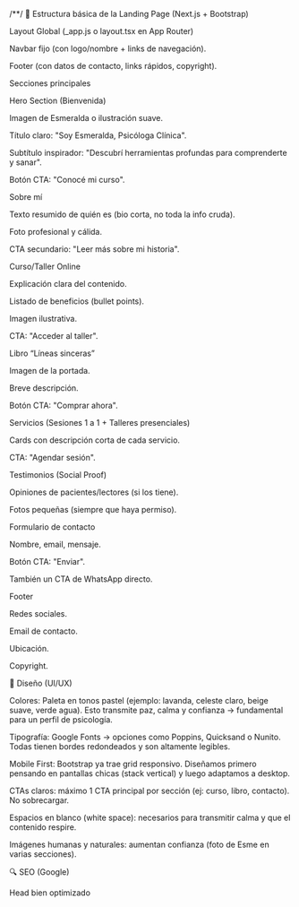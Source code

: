 
/**/
📌 Estructura básica de la Landing Page (Next.js + Bootstrap)

Layout Global (_app.js o layout.tsx en App Router)

Navbar fijo (con logo/nombre + links de navegación).

Footer (con datos de contacto, links rápidos, copyright).

Secciones principales

Hero Section (Bienvenida)

Imagen de Esmeralda o ilustración suave.

Título claro: "Soy Esmeralda, Psicóloga Clínica".

Subtítulo inspirador: "Descubrí herramientas profundas para comprenderte y sanar".

Botón CTA: "Conocé mi curso".

Sobre mí

Texto resumido de quién es (bio corta, no toda la info cruda).

Foto profesional y cálida.

CTA secundario: "Leer más sobre mi historia".

Curso/Taller Online

Explicación clara del contenido.

Listado de beneficios (bullet points).

Imagen ilustrativa.

CTA: "Acceder al taller".

Libro “Líneas sinceras”

Imagen de la portada.

Breve descripción.

Botón CTA: "Comprar ahora".

Servicios (Sesiones 1 a 1 + Talleres presenciales)

Cards con descripción corta de cada servicio.

CTA: "Agendar sesión".

Testimonios (Social Proof)

Opiniones de pacientes/lectores (si los tiene).

Fotos pequeñas (siempre que haya permiso).

Formulario de contacto

Nombre, email, mensaje.

Botón CTA: "Enviar".

También un CTA de WhatsApp directo.

Footer

Redes sociales.

Email de contacto.

Ubicación.

Copyright.

🎨 Diseño (UI/UX)

Colores: Paleta en tonos pastel (ejemplo: lavanda, celeste claro, beige suave, verde agua). Esto transmite paz, calma y confianza → fundamental para un perfil de psicología.

Tipografía: Google Fonts → opciones como Poppins, Quicksand o Nunito. Todas tienen bordes redondeados y son altamente legibles.

Mobile First: Bootstrap ya trae grid responsivo. Diseñamos primero pensando en pantallas chicas (stack vertical) y luego adaptamos a desktop.

CTAs claros: máximo 1 CTA principal por sección (ej: curso, libro, contacto). No sobrecargar.

Espacios en blanco (white space): necesarios para transmitir calma y que el contenido respire.

Imágenes humanas y naturales: aumentan confianza (foto de Esme en varias secciones).

🔍 SEO (Google)

Head bien optimizado

<title> único y descriptivo. Ej: "Esmeralda Perisset | Psicóloga Clínica - Cursos y Terapias Online".

<meta description> claro y atractivo (máx. 160 caracteres).

Open Graph y meta tags para compartir en redes.

Estructura Hn (Jerarquía de títulos)

H1 → Hero principal.

H2 → “Sobre mí”, “Curso”, “Libro”, “Servicios”, “Contacto”.

H3 → subtemas (ej: beneficios del taller).

Contenido legible

Frases cortas, lenguaje claro (no copiar literal todo su texto).

Uso de palabras clave: “psicóloga clínica en Argentina”, “taller de autoconocimiento online”, “curso de constelaciones familiares”.

Performance (Core Web Vitals)

Next.js optimiza imágenes automáticamente (next/image).

Lazy load en imágenes que no son visibles de entrada.

Bootstrap en versión optimizada.

Accesibilidad (A11y)

Texto alternativo (alt) en imágenes.

Contraste adecuado entre texto y fondo.

Botones accesibles con teclado.